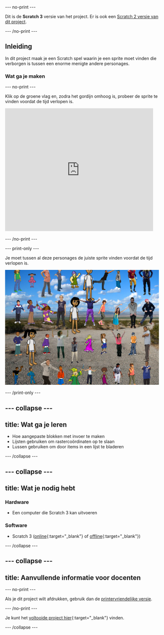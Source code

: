 --- no-print ---

Dit is de **Scratch 3** versie van het project. Er is ook een [Scratch 2 versie van dit project](https://projects.raspberrypi.org/nl-NL/projects/lineup-scratch2).

--- /no-print ---

## Inleiding

In dit project maak je een Scratch spel waarin je een sprite moet vinden die verborgen is tussen een enorme menigte andere personages.

### Wat ga je maken

--- no-print ---

Klik op de groene vlag en, zodra het gordijn omhoog is, probeer de sprite te vinden voordat de tijd verlopen is.

<div class="scratch-preview">
  <iframe allowtransparency="true" width="485" height="402" src="https://scratch.mit.edu/projects/embed/385596557/?autostart=false" frameborder="0" scrolling="no"></iframe>
</div>

--- /no-print ---

--- print-only ---

Je moet tussen al deze personages de juiste sprite vinden voordat de tijd verlopen is.

![etalage](images/showcase.png)

--- /print-only ---

--- collapse ---
---
title: Wat ga je leren
---

+ Hoe aangepaste blokken met invoer te maken
+ Lijsten gebruiken om rastercoördinaten op te slaan
+ Lussen gebruiken om door items in een lijst te bladeren

--- /collapse ---

--- collapse ---
---
title: Wat je nodig hebt
---

### Hardware

+ Een computer die Scratch 3 kan uitvoeren

### Software

+ Scratch 3 ([online](http://rpf.io/scratchon){:target="_blank"} of [offline](http://rpf.io/scratchoff){:target="_blank"})

--- /collapse ---

--- collapse ---
---
title: Aanvullende informatie voor docenten
---

--- no-print ---

Als je dit project wilt afdrukken, gebruik dan de [printervriendelijke versie](https://projects.raspberrypi.org/nl-NL/projects/lineup/print).

--- /no-print ---

Je kunt het [voltooide project hier](http://rpf.io/p/nl-NL/lineup-get){:target="_blank"} vinden.

--- /collapse ---